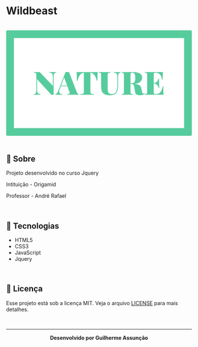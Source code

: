 # Wildbeast

<br>

<div align="center">
  <img src="public/img/nature-github.svg" alt="nature">
</div>

<br>

## :bookmark_tabs: Sobre

Projeto desenvolvido no curso Jquery

Intituição - Origamid

Professor - André Rafael

<br>

## :rocket: Tecnologias

- HTML5
- CSS3
- JavaScript
- Jquery


<br>

## :green_book: Licença 

Esse projeto está sob a licença MIT. Veja o arquivo [LICENSE](LICENSE) para mais detalhes.

<br>

---

<div align="center">
    <b>Desenvolvido por Guilherme Assunção</b>
</div>
